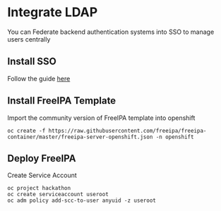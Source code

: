 # Integrate LDAP

You can Federate backend authentication systems into SSO to manage users centrally

## Install SSO

Follow the guide [here](https://github.com/RedHatWorkshops/red-hat-sso/blob/master/labs/lab01-setup-sso/ocp/README.md)

## Install FreeIPA  Template

Import the community version of FreeIPA template into openshift

```
oc create -f https://raw.githubusercontent.com/freeipa/freeipa-container/master/freeipa-server-openshift.json -n openshift
```


## Deploy FreeIPA

Create Service Account

```
oc project hackathon
oc create serviceaccount useroot 
oc adm policy add-scc-to-user anyuid -z useroot
```
